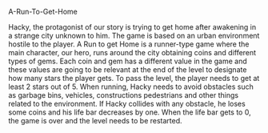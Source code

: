 A-Run-To-Get-Home

Hacky, the protagonist of our story is trying to get home after awakening in a strange city unknown to him. The game is based on an urban environment hostile to the player. 
A Run to get Home is a runner-type game where the main character, our hero, runs around the city obtaining coins and different types of gems. Each coin and gem has a different value in the game and these values are going to be relevant at the end of the level to designate how many stars the player gets. To pass the level, the player needs to get at least 2 stars out of 5.
When running, Hacky needs to avoid obstacles such as garbage bins, vehicles, constructions pedestrians and other things related to the environment. If Hacky collides with any obstacle, he loses some coins and his life bar decreases by one. When the life bar gets to 0, the game is over and the level needs to be restarted. 
